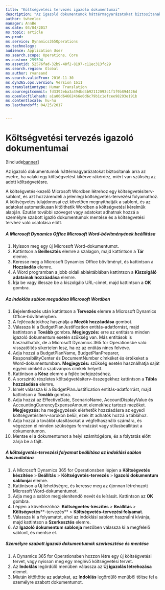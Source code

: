 ```yaml
---
title: "Költségvetési tervezés igazoló dokumentumai"
description: "Az igazoló dokumentumok háttérmagyarázatokat biztosítanak arra az esetre, ha valaki egy költségvetést kikérve rákérdez, miért van szükség az adott költségvetésre."
author: twheeloc
manager: AnnBe
ms.date: 04/04/2017
ms.topic: article
ms.prod: 
ms.service: Dynamics365Operations
ms.technology: 
audience: Application User
ms.search.scope: Operations, Core
ms.custom: 259594
ms.assetid: 52576fad-32b9-48f2-8197-c11ec313fc29
ms.search.region: Global
ms.author: ryansand
ms.search.validFrom: 2016-11-30
ms.dyn365.ops.version: Version 1611
ms.translationtype: Human Translation
ms.sourcegitcommit: fd3392eba3a394bd4b92112093c1f1f9b894426d
ms.openlocfilehash: a1a00d646624b6e0d6c79b1c1efcee98203e191b
ms.contentlocale: hu-hu
ms.lasthandoff: 04/25/2017


---
```


# <a name="budget-planning-justification-documents"></a>Költségvetési tervezés igazoló dokumentumai

[!include[banner](../includes/banner.md)]


Az igazoló dokumentumok háttérmagyarázatokat biztosítanak arra az esetre, ha valaki egy költségvetést kikérve rákérdez, miért van szükség az adott költségvetésre. 

A költségvetés-kezelő Microsoft Wordben létrehoz egy költségvetésiterv-sablont, és azt hozzárendeli a jelenlegi költségvetés-tervezési folyamathoz. A költségvetés tulajdonosai ezt követően megnyithatják a sablont, és az adatokat automatikusan kitölthetik Wordben a költségvetési kérelmük alapján. Ezután további szöveget vagy adatokat adhatnak hozzá a személyre szabott igazló dokumentumok mentése és a költségvetési tervhez való csatolása előtt.

##### <a name="set-up-microsoft-dynamics-office-add-in-for-microsoft-word"></a>A Microsoft Dynamics Office Microsoft Word-bővítményének beállítása

1.  Nyisson meg egy új Microsoft Word-dokumentumot.
2.  Kattintson a **Beillesztés** elemre a szalagon, majd kattintson a **Tár** elemre.
3.  Keresse meg a Microsoft Dynamics Office bővítményt, és kattintson a **Hozzáadás** elemre.
4.  A Word programban a jobb oldali ablaktáblában kattintson a **Kiszolgáló adatainak hozzáadása** elemre.
5.  Írja be vagy illessze be a kiszolgáló URL-címét, majd kattintson a **OK** gombra.

##### <a name="define-the-justification-template-in-microsoft-word"></a>Az indoklás sablon megadása Microsoft Wordben

1.  Bejelentkezés után kattintson a **Tervezés** elemre a Microsoft Dynamics Office-bővítményben.
2.  A fejlécadatokhoz használja a **Mezők hozzáadása** gombot.
3.  Válassza ki a BudgetPlanJustification entitás-adatforrást, majd kattintson a **Tovább** gombra. **Megjegyzés:** erre az entitásra minden igazoló dokumentum esetén szükség van. Más entitások is használhatók, de a Microsoft Dynamics 365 for Operationsbe való visszatöltés sikertelen lesz, ha ez az entitás nincs felvéve.
4.  Adja hozzá a BudgetPlanName, BudgetPlanPreparer, ResponsibilityCenter és DocumentNumber címkéket és értékeket a Word-dokumentumban. **Megjegyzés:** szükség esetén használhatja saját egyéni címkéit a szabványos címkék helyett.
5.  Kattintson a **Kész** elemre a fejléc befejezéséhez.
6.  A sorszintű részletes költségvetésiterv-összegekhez kattintson a **Tábla hozzáadása** elemre.
7.  Ismét válassza ki a BudgetPlanJustification entitás-adatforrást, majd kattintson a **Tovább** gombra.
8.  Adja hozzá az EffectiveDate, ScenarioName, AccountDisplayValue és AccountingCurrencyExpenseAmount elemekhez tartozó mezőket. **Megjegyzés:** ha megjegyzések elérhetők hozzáadásra az egyedi költségvetésiterv-sorokon belül, ezek itt adhatók hozzá a táblához.
9.  Adja hozzá a további utasításokat a végfelhasználó számára, és végezzen el minden szükséges formázást vagy stílusbeállítást a dokumentumon.
10. Mentse el a dokumentumot a helyi számítógépre, és a folytatás előtt zárja be a fájlt.

##### <a name="set-up-the-budget-planning-process-to-use-the-justification-template"></a>A költségvetés-tervezési folyamat beállítása az indoklási sablon használatára

1.  A Microsoft Dynamics 365 for Operationsben lépjen a **Költségvetés készítése** &gt; **Beállítás** &gt; **Költségvetés-tervezés** &gt; **Igazoló dokumentum sablonjai** elemre.
2.  Kattintson a **Új** lehetőségre, és keresse meg az újonnan létrehozott Microsoft Word-dokumentumot.
3.  Adja meg a sablon megjelenítendő nevét és leírását. Kattintson az **OK** gombra.
4.  Lépjen a következőhöz: **Költségvetés-készítés** &gt; **Beállítás** &gt; **Költségvetés****-tervezés** &gt; **Költségvetés-tervezési folyamat**.
5.  Válassza ki a folyamatot, ahol az indoklási sablont használni kívánja, majd kattintson a **Szerkesztés** elemre.
6.  Az **Igazoló dokumentum sablonja** mezőben válassza ki a megfelelő sablont, és mentse el.

##### <a name="edit-and-save-personalized-justification-documents"></a>Személyre szabott igazoló dokumentumok szerkesztése és mentése

1.  A Dynamics 365 for Operationsben hozzon létre egy új költségvetési tervet, vagy nyisson meg egy meglévő költségvetési tervet.
2.  Az **Indoklás** legördülő menüben válassza az **Új igazolás létrehozása** elemet.
3.  Miután kitöltötte az adatokat, az **Indoklás** legördülő menüből töltse fel a személyre szabott dokumentumot.





